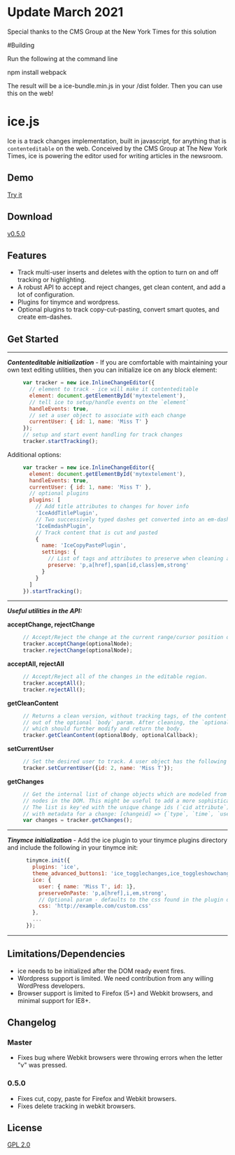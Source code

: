 
# Update March 2021

Special thanks to the CMS Group at the New York Times for this solution

#Building

Run the following at the command line

npm install
webpack

The result will be a ice-bundle.min.js in your /dist folder. Then you can use this on the web!

# ice.js

Ice is a track changes implementation, built in javascript, for anything that is `contenteditable` on the web. Conceived by the CMS Group at The New York Times, ice is powering the editor used for writing articles in the newsroom.

## Demo

[Try it](http://NYTimes.github.com/ice/demo/)

## Download

[v0.5.0](http://nytimes.github.com/ice/downloads/ice_0.5.0.zip)

## Features

- Track multi-user inserts and deletes with the option to turn on and off tracking or highlighting.
- A robust API to accept and reject changes, get clean content, and add a lot of configuration.
- Plugins for tinymce and wordpress.
- Optional plugins to track copy-cut-pasting, convert smart quotes, and create em-dashes.

## Get Started

***

**_Contenteditable initialization_** - If you are comfortable with maintaining your own text editing utilities, then you can initialize ice on any block element:
```javascript
     var tracker = new ice.InlineChangeEditor({
       // element to track - ice will make it contenteditable
       element: document.getElementById('mytextelement'),
       // tell ice to setup/handle events on the `element`
       handleEvents: true,
       // set a user object to associate with each change
       currentUser: { id: 1, name: 'Miss T' }
     });
     // setup and start event handling for track changes
     tracker.startTracking();
```
Additional options:
```javascript
     var tracker = new ice.InlineChangeEditor({
       element: document.getElementById('mytextelement'),
       handleEvents: true,
       currentUser: { id: 1, name: 'Miss T' },
       // optional plugins
       plugins: [
         // Add title attributes to changes for hover info
         'IceAddTitlePlugin',
         // Two successively typed dashes get converted into an em-dash
         'IceEmdashPlugin',
         // Track content that is cut and pasted
         {
           name: 'IceCopyPastePlugin',
           settings: {
             // List of tags and attributes to preserve when cleaning a paste
             preserve: 'p,a[href],span[id,class]em,strong'
           }
         }
       ]
     }).startTracking();
```
***

**_Useful utilities in the API:_**

**acceptChange, rejectChange**
```javascript
     // Accept/Reject the change at the current range/cursor position or at the given `optionalNode`
     tracker.acceptChange(optionalNode);
     tracker.rejectChange(optionalNode);
```
**acceptAll, rejectAll**
```javascript
     // Accept/Reject all of the changes in the editable region.
     tracker.acceptAll();
     tracker.rejectAll();
```
**getCleanContent**
```javascript
     // Returns a clean version, without tracking tags, of the content in the editable element or
     // out of the optional `body` param. After cleaning, the `optionalCallback` param is called
     // which should further modify and return the body.
     tracker.getCleanContent(optionalBody, optionalCallback);
```
**setCurrentUser**
```javascript
     // Set the desired user to track. A user object has the following properties: { `id`, `name` }.
     tracker.setCurrentUser({id: 2, name: 'Miss T'});
```
**getChanges**
```javascript
     // Get the internal list of change objects which are modeled from all of the change tracking
     // nodes in the DOM. This might be useful to add a more sophisticated change tracking UI/UX.
     // The list is key'ed with the unique change ids (`cid attribute`) and points to an object
     // with metadata for a change: [changeid] => {`type`, `time`, `userid`, `username`}
     var changes = tracker.getChanges();
```
***

**_Tinymce initialization_** - Add the ice plugin to your tinymce plugins directory and include the following in your tinymce init:
```javascript
      tinymce.init({
        plugins: 'ice',
        theme_advanced_buttons1: 'ice_togglechanges,ice_toggleshowchanges,iceacceptall,icerejectall,iceaccept,icereject',
        ice: {
          user: { name: 'Miss T', id: 1},
          preserveOnPaste: 'p,a[href],i,em,strong',
          // Optional param - defaults to the css found in the plugin directory
          css: 'http://example.com/custom.css'
        },
        ...
      });
```
***

## Limitations/Dependencies

- ice needs to be initialized after the DOM ready event fires.
- Wordpress support is limited. We need contribution from any willing WordPress developers.
- Browser support is limited to Firefox (5+) and Webkit browsers, and minimal support for IE8+.

## Changelog

### Master

- Fixes bug where Webkit browsers were throwing errors when the letter "v" was pressed.

### 0.5.0

- Fixes cut, copy, paste for Firefox and Webkit browsers.
- Fixes delete tracking in webkit browsers.

## License

[GPL 2.0](https://github.com/NYTimes/ice/blob/master/LICENSE)
